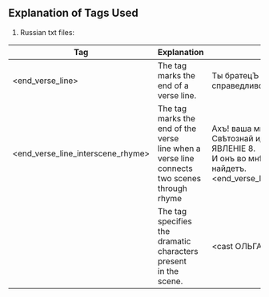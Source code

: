 ## Explanation of Tags Used
1. Russian txt files:

| Tag                | Explanation                           | Example
| ------------------ | ------------------------------------- |------------- 
| <end_verse_line>   | The tag marks the end of a verse line. |Ты братецЪ думаешь конечно справедливо. <end_verse_line>                                                        
| <end_verse_line_interscene_rhyme> |The tag marks the end of the verse <br>line when a verse line connects two scenes through rhyme|Ахъ! ваша мнѣ любовь — но           Свѣтознай идетъ.<br>ЯВЛЕНІЕ 8.<br> И онъ во мнѣ любовь такую же найдетъ.<end_verse_line_interscene_rhyme>
|  <cast char_name>  | The tag specifies the dramatic characters present<br> in the scene.|<cast ОЛЬГА, СВѢТОЗНАЙ>                                    
